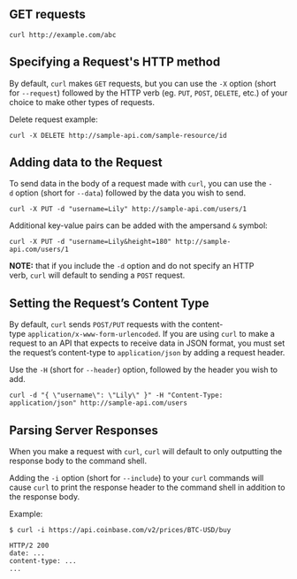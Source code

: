 ## GET requests
``` shell
curl http://example.com/abc
```

## Specifying a Request's HTTP method
By default, `curl` makes `GET` requests, but you can use the `-X` option (short for `--request`) followed by the HTTP verb (eg. `PUT`, `POST`, `DELETE`, etc.) of your choice to make other types of requests.

Delete request example:
``` shell
curl -X DELETE http://sample-api.com/sample-resource/id
```

## Adding data to the Request
To send data in the body of a request made with `curl`, you can use the `-d` option (short for `--data`) followed by the data you wish to send.

``` shell
curl -X PUT -d "username=Lily" http://sample-api.com/users/1
```

Additional key-value pairs can be added with the ampersand `&` symbol:

``` shell
curl -X PUT -d "username=Lily&height=180" http://sample-api.com/users/1
```

**NOTE:** that if you include the `-d` option and do not specify an HTTP verb, `curl` will default to sending a `POST` request.

## Setting the Request’s Content Type
By default, `curl` sends `POST/PUT` requests with the content-type `application/x-www-form-urlencoded`. If you are using `curl` to make a request to an API that expects to receive data in JSON format, you must set the request’s content-type to `application/json` by adding a request header.

Use the `-H` (short for `--header`) option, followed by the header you wish to add.

``` shell
curl -d "{ \"username\": \"Lily\" }" -H "Content-Type: application/json" http://sample-api.com/users
```

## Parsing Server Responses
When you make a request with `curl`, `curl` will default to only outputting the response body to the command shell.

Adding the `-i` option (short for `--include`) to your `curl` commands will cause `curl` to print the response header to the command shell in addition to the response body.

Example:
``` shell
$ curl -i https://api.coinbase.com/v2/prices/BTC-USD/buy  
  
HTTP/2 200  
date: ...  
content-type: ...  
...
```